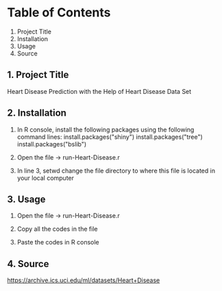 # Table of Contents
1. Project Title
2. Installation
3. Usage
4. Source


## 1. Project Title
Heart Disease Prediction with the Help of Heart Disease Data Set


## 2. Installation
1. In R console, install the following packages using the following command lines:
install.packages("shiny")
install.packages("tree")
install.packages("bslib")

2. Open the file -> run-Heart-Disease.r

3. In line 3, setwd
change the file directory to where this file is located in your local computer

## 3. Usage
1. Open the file -> run-Heart-Disease.r

2. Copy all the codes in the file

3. Paste the codes in R console


## 4. Source
https://archive.ics.uci.edu/ml/datasets/Heart+Disease
